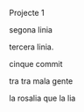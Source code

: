 Projecte 1

segona linia

tercera linia.


cinque commit


tra tra mala gente

la rosalia que la lia